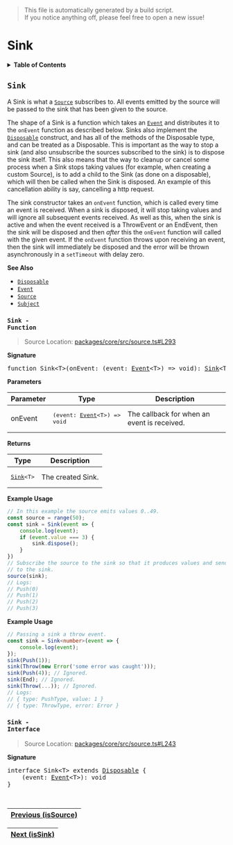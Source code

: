 > This file is automatically generated by a build script.<br>If you notice anything off, please feel free to open a new issue!

# Sink

<details><summary><b>Table of Contents</b></summary>

1. [<code>Sink</code>](#Sink) - [<code>Function</code>](#Sink-Function), [<code>Interface</code>](#Sink-Interface)</details>

## <a name="Sink"></a><code>Sink</code>

A Sink is what a <code>[Source](00-Source.md#Source)</code> subscribes to. All events emitted by the source will be passed to the sink that has been given to the source.

The shape of a Sink is a function which takes an <code>[Event](..\/02-api-event\/00-Event.md#Event)</code> and distributes it to the <code>onEvent</code> function as described below. Sinks also implement the <code>[Disposable](..\/01-api-disposable\/00-Disposable.md#Disposable)</code> construct, and has all of the methods of the Disposable type, and can be treated as a Disposable. This is important as the way to stop a sink \(and also unsubscribe the sources subscribed to the sink\) is to dispose the sink itself. This also means that the way to cleanup or cancel some process when a Sink stops taking values \(for example, when creating a custom Source\), is to add a child to the Sink \(as done on a disposable\), which will then be called when the Sink is disposed. An example of this cancellation ability is say, cancelling a http request.

The sink constructor takes an <code>onEvent</code> function, which is called every time an event is received. When a sink is disposed, it will stop taking values and will ignore all subsequent events received. As well as this, when the sink is active and when the event received is a ThrowEvent or an EndEvent, then the sink will be disposed and then <i>after</i> this the <code>onEvent</code> function will called with the given event. If the <code>onEvent</code> function throws upon receiving an event, then the sink will immediately be disposed and the error will be thrown asynchronously in a <code>setTimeout</code> with delay zero.

<b>See Also</b>

- <code>[Disposable](..\/01-api-disposable\/00-Disposable.md#Disposable)</code>
- <code>[Event](..\/02-api-event\/00-Event.md#Event)</code>
- <code>[Source](00-Source.md#Source)</code>
- <code>[Subject](..\/05-api-subject\/00-Subject.md#Subject)</code>

### <a name="Sink-Function"></a><code>Sink - Function</code>

> Source Location: [packages\/core\/src\/source.ts#L293](..\/..\/packages\/core\/src\/source.ts#L293)

<b>Signature</b>

<pre>function Sink&lt;T&gt;(onEvent: (event: <a href="../02-api-event/00-Event.md#Event">Event</a>&lt;T&gt;) =&gt; void): <a href="#Sink-Interface">Sink</a>&lt;T&gt;</pre>

<b>Parameters</b>

| Parameter | Type | Description |
| --- | --- | --- |
| onEvent | <pre>(event: [Event](../02-api-event/00-Event.md#Event)&lt;T&gt;) =&gt; void</pre> | The callback for when an event is received. |

<b>Returns</b>

| Type | Description |
| --- | --- |
| <pre>[Sink](#Sink-Interface)&lt;T&gt;</pre> | The created Sink. |

<b>Example Usage</b>

```ts
// In this example the source emits values 0..49.
const source = range(50);
const sink = Sink(event => {
    console.log(event);
    if (event.value === 3) {
        sink.dispose();
    }
})
// Subscribe the source to the sink so that it produces values and sends them
// to the sink.
source(sink);
// Logs:
// Push(0)
// Push(1)
// Push(2)
// Push(3)
```

<b>Example Usage</b>

```ts
// Passing a sink a throw event.
const sink = Sink<number>(event => {
    console.log(event);
});
sink(Push(1));
sink(Throw(new Error('some error was caught')));
sink(Push(4)); // Ignored.
sink(End); // Ignored.
sink(Throw(...)); // Ignored.
// Logs:
// { type: PushType, value: 1 }
// { type: ThrowType, error: Error }
```

### <a name="Sink-Interface"></a><code>Sink - Interface</code>

> Source Location: [packages\/core\/src\/source.ts#L243](..\/..\/packages\/core\/src\/source.ts#L243)

<b>Signature</b>

<pre>interface Sink&lt;T&gt; extends <a href="../01-api-disposable/00-Disposable.md#Disposable-Interface">Disposable</a> {<br>    (event: <a href="../02-api-event/00-Event.md#Event">Event</a>&lt;T&gt;): void<br>}</pre><br>

| [Previous \(isSource\)](01-isSource.md#readme) |
| --- |

<div align="right">

| [Next \(isSink\)](03-isSink.md#readme) |
| --- |
</div>
